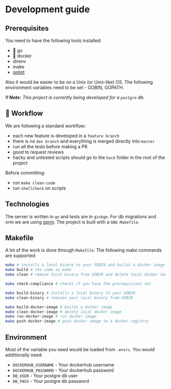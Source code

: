 # Development guide

## Prerequisites

You need to have the following tools installed:
- :mouse2: go
- :whale: docker
- direnv
- make
- [golint](https://github.com/golang/lint)

Also it would be easier to be on a Unix (or Unix-like) OS. The following environment variables need to be set - GOBIN, GOPATH.

_**:bangbang: Note:** This project is currently being developed for a `postgre` db._

## :wrench: Workflow

We are following a standard workflow:
- each new feature is developed in a `feature branch`
- there is no `dev branch` and everything is merged directly into `master`
- run all the tests before making a PR
- good to request reviews
- hacky and untested scripts should go to the `hack` folder in the root of the project

Before committing:
- run `make clean-code`
- run `shellcheck` on scripts

## Technologies

The server is written in `go` and tests are in `ginkgo`. For db migrations and orm we are using [gorm](https://gorm.io/). The project is built with a `GNU Makefile`.

## Makefile

A lot of the work is done through `Makefile`. The following make commands are supported:

```bash
make # installs a local binary to your GOBIN and builds a docker image
make build # the same as make
make clean # remove local binary from GOBIN and delete local docker image

make check-compliance # checks if you have the prerequisites set

make build-binary # installs a local binary to your GOBIN
make clean-binary # removes your local binary from GOBIN

make build-docker-image # builds a docker image
make clean-docker-image # delete local docker image
make run-docker-image # run docker image
make push-docker-image # push docker image to a docker registry
```

## Environment

Most of the variable you need would be loaded from `.envrc`. You would additionally need:
- `DOCKERHUB_USERNAME` - Your dockerhub username
- `DOCKERHUB_PASSWORD` - Your dockerhub password
- `DB_USER` - Your postgre db user
- `DB_PASS` - Your postgre db password
